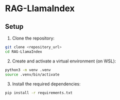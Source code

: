 # RAG-LlamaIndex

## Setup
1. Clone the repository:
```bash
git clone <repository_url>
cd RAG-LlamaIndex
```

2. Create and activate a virtual environment (on WSL):
```bash
python3 -m venv .venv
source .venv/bin/activate
```

3. Install the required dependencies:
```bash
pip install -r requirements.txt
```